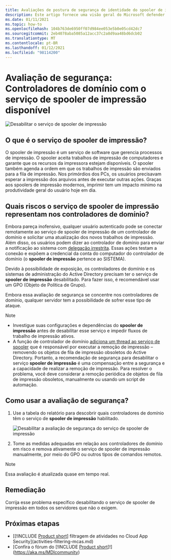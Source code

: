 ```yaml
---
title: Avaliações de postura de segurança de identidade do spooler de impressão do Microsoft defender para identidade
description: Este artigo fornece uma visão geral do Microsoft defender para relatórios de avaliação de postura de segurança de identidade do spooler de impressão.
ms.date: 01/11/2021
ms.topic: how-to
ms.openlocfilehash: 104b763de6950ff07d984ee053e5b0e05cd42dc7
ms.sourcegitcommit: 2eb4078aba5085a12acc37c2a8d9aa48bd6dcb02
ms.translationtype: MT
ms.contentlocale: pt-BR
ms.lasthandoff: 01/12/2021
ms.locfileid: "98114200"
---
```

# <a name="security-assessment-domain-controllers-with-print-spooler-service-available"></a>Avaliação de segurança: Controladores de domínio com o serviço de spooler de impressão disponível

![Desabilitar o serviço de spooler de impressão](media/cas-isp-print-spooler-1.png)

## <a name="what-is-the-print-spooler-service"></a>O que é o serviço de **spooler de impressão**?

O spooler de impressão é um serviço de software que gerencia processos de impressão. O spooler aceita trabalhos de impressão de computadores e garante que os recursos da impressora estejam disponíveis. O spooler também agenda a ordem em que os trabalhos de impressão são enviados para a fila de impressão. Nos primórdios dos PCs, os usuários precisavam esperar a impressão dos arquivos antes de executar outras ações. Graças aos spoolers de impressão modernos, imprimir tem um impacto mínimo na produtividade geral do usuário hoje em dia.

## <a name="what-risks-does-the-print-spooler-service-on-domain-controllers-introduce"></a>Quais riscos o serviço de **spooler de impressão** representam nos controladores de domínio?

Embora pareça inofensivo, qualquer usuário autenticado pode se conectar remotamente ao serviço de spooler de impressão de um controlador de domínio e solicitar uma atualização dos novos trabalhos de impressão. Além disso, os usuários podem dizer ao controlador de domínio para enviar a notificação ao sistema com [delegação irrestrita](cas-isp-unconstrained-kerberos.md). Essas ações testam a conexão e expõem a credencial da conta do computador do controlador de domínio (o **spooler de impressão** pertence ao SISTEMA).

Devido à possibilidade de exposição, os controladores de domínio e os sistemas de administração do Active Directory precisam ter o serviço de **spooler de impressão** desabilitado. Para fazer isso, é recomendável usar um GPO (Objeto de Política de Grupo).

Embora essa avaliação de segurança se concentre nos controladores de domínio, qualquer servidor tem a possibilidade de sofrer esse tipo de ataque.

> [!NOTE]
>
> - Investigue suas configurações e dependências do **spooler de impressão** antes de desabilitar esse serviço e impedir fluxos de trabalho de impressão ativos.
> - A função de controlador de domínio [adiciona um thread ao serviço de spooler](/windows-server/security/windows-services/security-guidelines-for-disabling-system-services-in-windows-server#print-spooler) que é responsável por executar a remoção de impressão – removendo os objetos de fila de impressão obsoletos do Active Directory. Portanto, a recomendação de segurança para desabilitar o serviço **spooler de impressão** é uma compensação entre a segurança e a capacidade de realizar a remoção de impressão. Para resolver o problema, você deve considerar a remoção periódica de objetos de fila de impressão obsoletos, manualmente ou usando um script de automação.

## <a name="how-do-i-use-this-security-assessment"></a>Como usar a avaliação de segurança?

1. Use a tabela do relatório para descobrir quais controladores de domínio têm o serviço de **spooler de impressão** habilitado.

    ![Desabilitar a avaliação de segurança do serviço de spooler de impressão](media/cas-isp-print-spooler-2.png)
1. Tome as medidas adequadas em relação aos controladores de domínio em risco e remova ativamente o serviço de spooler de impressão manualmente, por meio do GPO ou outros tipos de comandos remotos.

> [!NOTE]
> Essa avaliação é atualizada quase em tempo real.

## <a name="remediation"></a>Remediação

Corrija esse problema específico desabilitando o serviço de spooler de impressão em todos os servidores que não o exigem.

## <a name="next-steps"></a>Próximas etapas

- [[!INCLUDE [Product short](includes/product-short.md)] filtragem de atividades no Cloud App Security](activities-filtering-mcas.md)
- [Confira o fórum do [!INCLUDE [Product short](includes/product-short.md)]!](https://aka.ms/MDIcommunity)